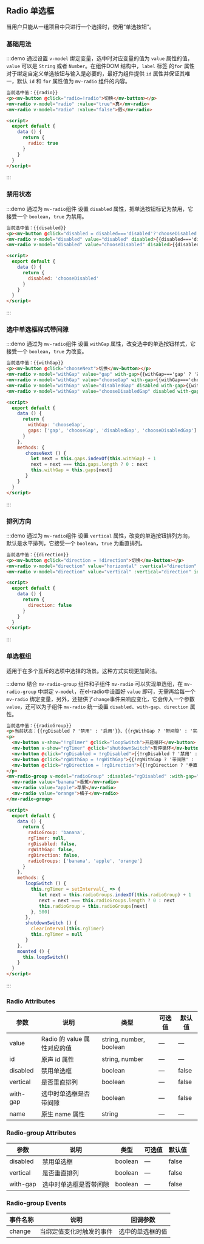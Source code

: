 <script>
  export default {
    data () {
      return {
        radio: true,
        disabled: 'chooseDisabled',
        withGap: 'chooseGap',
        gaps: ['gap', 'chooseGap', 'disabledGap', 'chooseDisabledGap'],
        direction: false,
        radioGroup: 'banana',
        rgTimer: null,
        rgDisabled: false,
        rgWithGap: false,
        rgDirection: false,
        radioGroups: ['banana', 'apple', 'orange']
      }
    },
    methods: {
       chooseNext () {
         let next = this.gaps.indexOf(this.withGap) + 1
         next = next === this.gaps.length ? 0 : next
         this.withGap = this.gaps[next]
       },
       loopSwitch () {
         this.rgTimer = setInterval(_ => {
            let next = this.radioGroups.indexOf(this.radioGroup) + 1
            next = next === this.radioGroups.length ? 0 : next
            this.radioGroup = this.radioGroups[next]
         }, 500)
       },
       shutdownSwitch () {
         clearInterval(this.rgTimer)
         this.rgTimer = null
       }
    },
    mounted () {
      this.loopSwitch()
    }
  }
</script>

## Radio 单选框

当用户只能从一组项目中只进行一个选择时，使用“单选按钮”。

### 基础用法

:::demo 通过设置 `v-model` 绑定变量，选中时对应变量的值为 `value` 属性的值，`value` 可以是 `String` 或者 `Number`。在组件DOM 结构中，`label` 标签 的`for` 属性对于绑定自定义单选按钮与输入是必要的，最好为组件提供 `id` 属性并保证其唯一，默认 `id` 和 `for` 属性值为 `mv-radio` 组件的内容。
```html
当前选中值：{{radio}}
<p><mv-button @click="radio=!radio">切换</mv-button></p>
<mv-radio v-model="radio" :value="true">真</mv-radio>
<mv-radio v-model="radio" :value="false">假</mv-radio>

<script>
  export default {
    data () {
      return {
        radio: true
      }
    }
  }
</script>
```
:::

### 禁用状态

:::demo 通过为 `mv-radio`组件 设置 `disabled` 属性，把单选按钮标记为禁用，它接受一个 `boolean`，`true` 为禁用。
```html
当前选中值：{{disabled}}
<p><mv-button @click="disabled = disabled==='disabled'?'chooseDisabled':'disabled'">切换</mv-button></p>
<mv-radio v-model="disabled" value="disabled" disabled>{{disabled==='disabled' ? '选中且禁用':'禁用'}}</mv-radio>
<mv-radio v-model="disabled" value="chooseDisabled" disabled>{{disabled==='chooseDisabled' ? '选中且禁用':'禁用'}}</mv-radio>

<script>
  export default {
    data () {
      return {
        disabled: 'chooseDisabled'
      }
    }
  }
</script>
```
:::

### 选中单选框样式带间隙

:::demo 通过为 `mv-radio`组件 设置 `withGap` 属性，改变选中的单选按钮样式，它接受一个 `boolean`，`true` 为改变。
```html
当前选中值：{{withGap}}
<p><mv-button @click="chooseNext">切换</mv-button></p>
<mv-radio v-model="withGap" value="gap" with-gap>{{withGap==='gap' ? '选中且间隙' : '间隙'}}</mv-radio>
<mv-radio v-model="withGap" value="chooseGap" with-gap>{{withGap==='chooseGap' ? '选中且间隙' : '间隙'}}</mv-radio>
<mv-radio v-model="withGap" value="disabledGap" disabled with-gap>{{withGap==='disabledGap' ? '选中且禁用且间隙' : '禁用且间隙'}}</mv-radio>
<mv-radio v-model="withGap" value="chooseDisabledGap" disabled with-gap>{{withGap==='chooseDisabledGap' ? '选中且禁用且间隙' : '禁用且间隙'}}</mv-radio>

<script>
  export default {
    data () {
      return {
        withGap: 'chooseGap',
        gaps: ['gap', 'chooseGap', 'disabledGap', 'chooseDisabledGap']
      }
    },
    methods: {
       chooseNext () {
         let next = this.gaps.indexOf(this.withGap) + 1
         next = next === this.gaps.length ? 0 : next
         this.withGap = this.gaps[next]
       }
    }
  }
</script>
```
:::

### 排列方向

:::demo 通过为 `mv-radio`组件 设置 `vertical` 属性，改变的单选按钮排列方向，默认是水平排列，它接受一个 `boolean`，`true` 为垂直排列。
```html
当前选中值：{{direction}}
<p><mv-button @click="direction = !direction">切换</mv-button></p>
<mv-radio v-model="direction" value="horizontal" :vertical="direction" id="horizontal">{{!direction?'水平排列':'垂直排列'}}</mv-radio>
<mv-radio v-model="direction" value="vertical" :vertical="direction" id="vertical">{{!direction?'水平排列':'垂直排列'}}</mv-radio>

<script>
  export default {
    data () {
      return {
        direction: false
      }
    }
  }
</script>
```
:::

### 单选框组

适用于在多个互斥的选项中选择的场景。这种方式实现更加简洁。

:::demo 结合 `mv-radio-group` 组件和子组件 `mv-radio` 可以实现单选组，在 `mv-radio-group` 中绑定 `v-model`，在el-radio中设置好 `value` 即可，无需再给每一个 `mv-radio` 绑定变量，另外，还提供了`change`事件来响应变化，它会传入一个参数`value`，还可以为子组件 `mv-radio` 统一设置 `disabled`、`with-gap`、`direction` 属性。
```html
当前选中值：{{radioGroup}}
<p>当前状态：{{rgDisabled ? '禁用' : '启用'}}、{{rgWithGap ? '带间隙' : '实心'}}、{{rgDirection==='horizontal' ? '水平' : '垂直'}}</p>
<p>
  <mv-button v-show="!rgTimer" @click="loopSwitch">开启循环</mv-button>
  <mv-button v-show="rgTimer" @click="shutdownSwitch">暂停循环</mv-button>
  <mv-button @click="rgDisabled = !rgDisabled">{{!rgDisabled ? '禁用' : '启用'}}</mv-button>
  <mv-button @click="rgWithGap = !rgWithGap">{{!rgWithGap ? '带间隙' : '实心'}}</mv-button>
  <mv-button @click="rgDirection = !rgDirection">{{!rgDirection ? '垂直' : '水平'}}</mv-button>
</p>
<mv-radio-group v-model="radioGroup" :disabled="rgDisabled" :with-gap="rgWithGap" :vertical="rgDirection">
  <mv-radio value="banana">香蕉</mv-radio>
  <mv-radio value="apple">苹果</mv-radio>
  <mv-radio value="orange">橘子</mv-radio>
</mv-radio-group>

<script>
  export default {
    data () {
      return {
        radioGroup: 'banana',
        rgTimer: null,
        rgDisabled: false,
        rgWithGap: false,
        rgDirection: false,
        radioGroups: ['banana', 'apple', 'orange']
      }
    },
    methods: {
       loopSwitch () {
         this.rgTimer = setInterval(_ => {
            let next = this.radioGroups.indexOf(this.radioGroup) + 1
            next = next === this.radioGroups.length ? 0 : next
            this.radioGroup = this.radioGroups[next]
         }, 500)
       },
       shutdownSwitch () {
         clearInterval(this.rgTimer)
         this.rgTimer = null
       }
    },
    mounted () {
      this.loopSwitch()
    }
  }
</script>
```
:::

### Radio Attributes
| 参数      | 说明    | 类型      | 可选值       | 默认值   |
|---------- |-------- |---------- |-------------  |-------- |
| value | Radio 的 value 属性对应的值 | string, number, boolean | — | — |
| id | 原声 id 属性 | string, number | — | — |
| disabled | 禁用单选框 | boolean | — | false |
| vertical | 是否垂直排列 | boolean | — | false |
| with-gap | 选中时单选框是否带间隙 | boolean | — | false |
| name | 原生 name 属性 | string | — | — |

### Radio-group Attributes
| 参数      | 说明    | 类型      | 可选值       | 默认值   |
|---------- |-------- |---------- |-------------  |-------- |
| disabled | 禁用单选框 | boolean | — | false |
| vertical | 是否垂直排列 | boolean | — | false |
| with-gap | 选中时单选框是否带间隙 | boolean | — | false |

### Radio-group Events
| 事件名称      | 说明    | 回调参数      |
|---------- |-------- |---------- |
| change | 当绑定值变化时触发的事件 | 选中的单选框的值 |
